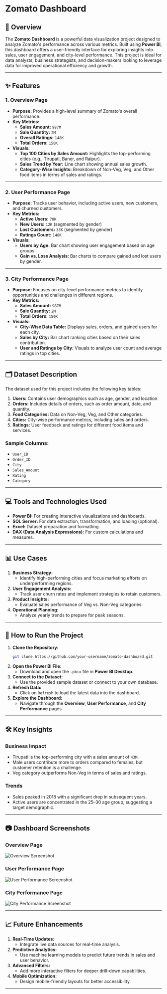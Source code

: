 # Zomato Dashboard

## 📖 Overview

The **Zomato Dashboard** is a powerful data visualization project designed to analyze Zomato's performance across various metrics. Built using **Power BI**, this dashboard offers a user-friendly interface for exploring insights into sales, user engagement, and city-level performance. This project is ideal for data analysts, business strategists, and decision-makers looking to leverage data for improved operational efficiency and growth.

---

## ✨ Features

### **1. Overview Page**
- **Purpose:** Provides a high-level summary of Zomato's overall performance.
- **Key Metrics:**
  - **Sales Amount:** `987M`
  - **Sale Quantity:** `2M`
  - **Overall Ratings:** `148K`
  - **Total Orders:** `150K`
- **Visuals:**
  - **Top 100 Cities by Sales Amount:** Highlights the top-performing cities (e.g., Tirupati, Baner, and Raipur).
  - **Sales Trend by Year:** Line chart showing annual sales growth.
  - **Category-Wise Insights:** Breakdown of Non-Veg, Veg, and Other food items in terms of sales and ratings.

---

### **2. User Performance Page**
- **Purpose:** Tracks user behavior, including active users, new customers, and churned customers.
- **Key Metrics:**
  - **Active Users:** `78K`
  - **New Users:** `12K` (segmented by gender)
  - **Lost Customers:** `33K` (segmented by gender)
  - **Ratings Count:** `148K`
- **Visuals:**
  - **Users by Age:** Bar chart showing user engagement based on age groups.
  - **Gain vs. Loss Analysis:** Bar charts to compare gained and lost users by gender.

---

### **3. City Performance Page**
- **Purpose:** Focuses on city-level performance metrics to identify opportunities and challenges in different regions.
- **Key Metrics:**
  - **Sales Amount:** `987M`
  - **Sale Quantity:** `2M`
  - **Total Orders:** `150K`
- **Visuals:**
  - **City-Wise Data Table:** Displays sales, orders, and gained users for each city.
  - **Sales by City:** Bar chart ranking cities based on their sales contribution.
  - **User and Ratings by City:** Visuals to analyze user count and average ratings in top cities.

---

## 🗂️ Dataset Description

The dataset used for this project includes the following key tables:
1. **Users:** Contains user demographics such as age, gender, and location.
2. **Orders:** Includes details of orders, such as order amount, date, and quantity.
3. **Food Categories:** Data on Non-Veg, Veg, and Other categories.
4. **Cities:** City-wise performance metrics, including sales and orders.
5. **Ratings:** User feedback and ratings for different food items and services.

### Sample Columns:
- `User_ID`
- `Order_ID`
- `City`
- `Sales_Amount`
- `Rating`
- `Category`

---

## 💻 Tools and Technologies Used

- **Power BI:** For creating interactive visualizations and dashboards.
- **SQL Server:** For data extraction, transformation, and loading (optional).
- **Excel:** Dataset preparation and formatting.
- **DAX (Data Analysis Expressions):** For custom calculations and measures.

---

## 📊 Use Cases

1. **Business Strategy:**
   - Identify high-performing cities and focus marketing efforts on underperforming regions.
2. **User Engagement Analysis:**
   - Track user churn rates and implement strategies to retain customers.
3. **Product Insights:**
   - Evaluate sales performance of Veg vs. Non-Veg categories.
4. **Operational Planning:**
   - Analyze yearly trends to prepare for peak seasons.

---

## 🚀 How to Run the Project

1. **Clone the Repository:**
   ```bash
   git clone https://github.com/your-username/zomato-dashboard.git
   ```
2. **Open the Power BI File:**
   - Download and open the `.pbix` file in **Power BI Desktop**.
3. **Connect to the Dataset:**
   - Use the provided sample dataset or connect to your own database.
4. **Refresh Data:**
   - Click on `Refresh` to load the latest data into the dashboard.
5. **Explore the Dashboard:**
   - Navigate through the **Overview**, **User Performance**, and **City Performance** pages.

---

## 🛠️ Key Insights

### **Business Impact**
- Tirupati is the top-performing city with a sales amount of `43M`.
- Male users contribute more to orders compared to females, but customer retention is a challenge.
- Veg category outperforms Non-Veg in terms of sales and ratings.

### **Trends**
- Sales peaked in 2018 with a significant drop in subsequent years.
- Active users are concentrated in the 25–30 age group, suggesting a target demographic.

---

## 📷 Dashboard Screenshots

### **Overview Page**
![Overview Screenshot](Dashboardscreenshots/Overview-Screenshot.PNG)

### **User Performance Page**
![User Performance Screenshot](path/to/user-performance-screenshot.png)

### **City Performance Page**
![City Performance Screenshot](path/to/city-performance-screenshot.png)

---

## 📈 Future Enhancements

1. **Real-Time Updates:**
   - Integrate live data sources for real-time analysis.
2. **Predictive Analytics:**
   - Use machine learning models to predict future trends in sales and user behavior.
3. **Advanced Filters:**
   - Add more interactive filters for deeper drill-down capabilities.
4. **Mobile Optimization:**
   - Design mobile-friendly layouts for better accessibility.

---
```
